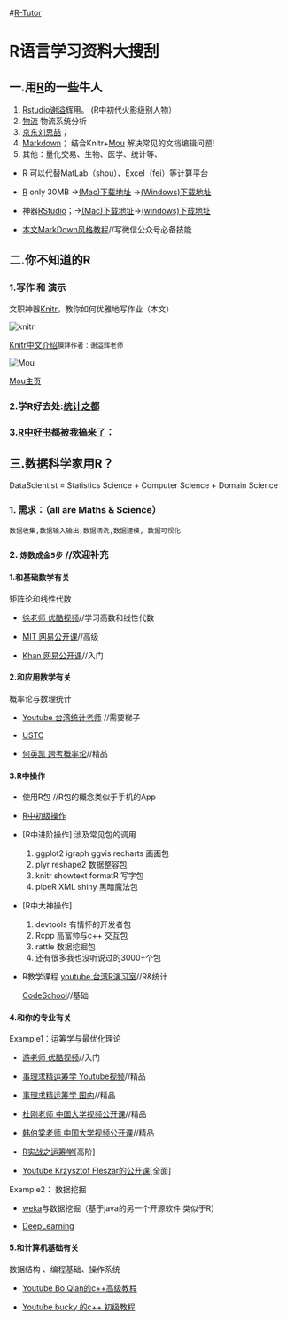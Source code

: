 #[R-Tutor](http://cran.r-project.org/doc/contrib/Liu-FAQ.pdf)

R语言学习资料大搜刮
=======


## 一.用[R](http://mirror.bjtu.edu.cn/cran/)的一些牛人

1. [Rstudio谢溢辉](http://yihui.name/cn/)用。 (R中初代火影级别人物）
2. [物流](https://github.com/harryprince/Operation-Research-with-R) 物流系统分析
3. [京东刘思喆](http://www.bjt.name/2014/09/mail-from-audience/)；
4. [Markdown](http://www.loyhome.com/%E6%9C%89%E8%B6%A3%E7%9A%84r%E5%8C%85-%E8%AF%95%E5%8D%B7%E7%94%9F%E6%88%90%E5%99%A8-2/)； 结合Knitr+[Mou](http://25.io/mou/) 解决常见的文档编辑问题! 
5. 其他：量化交易、生物、医学、统计等、
* R 可以代替MatLab（shou）、Excel（fei）等计算平台

* [R](http://mirror.bjtu.edu.cn/cran/) only 30MB →[(Mac)下载地址](http://mirror.bjtu.edu.cn/cran/bin/macosx/R-3.1.2-mavericks.pkg)
→[(Windows)下载地址](http://mirror.bjtu.edu.cn/cran/bin/windows/base/R-3.1.2-win.exe)

* 神器[RStudio](http://www.rstudio.com/products/rstudio/download/)；→[(Mac)下载地址](http://download1.rstudio.org/RStudio-0.98.1091.dmg)→[(windows)下载地址](http://download1.rstudio.org/RStudio-0.98.1091.exe)

* [本文MarkDown风格教程](https://github.com/harryprince/R-Tutor/tree/master/R-MarkDown)//写微信公众号必备技能


## 二.你不知道的R

### 1.写作 和 演示

文职神器[Knitr](http://yihui.name/knitr/)，教你如何优雅地写作业（本文）

![knitr](http://yihui.name/knitr/images/knit-logo.png)

[Knitr中文介绍]( http://cos.name/tag/knitr/)```膜拜作者：谢溢辉老师```

![Mou](http://liveyourbestdreams.com/images/mou-icon-20111010.gif)

[Mou主页](http://25.io/mou/)

### 2.学R好去处:[统计之都](http://cos.name)

### 3.[R中好书都被我搞来了](https://github.com/harryprince/R-Tutor/tree/master/R%E4%B9%A6)：


## 三.数据科学家用R？

DataScientist = Statistics Science + Computer Science + Domain Science

### 1. 需求：（all are Maths & Science）
	数据收集,数据输入输出,数据清洗,数据建模, 数据可视化

### 2.  ```炼数成金5步```   //欢迎补充

#### 1.和基础数学有关

矩阵论和线性代数

* [徐老师 优酷视频](http://i.youku.com/u/UMTIwMTA4MDczNg==)//学习高数和线性代数

* [MIT 网易公开课](http://v.163.com/special/opencourse/daishu.html)//高级

* [Khan 网易公开课](http://v.163.com/special/Khan/linearalgebra.html)//入门

#### 2.和应用数学有关

 概率论与数理统计

* [Youtube 台湾统计老师](https://www.youtube.com/channel/UCp4PY14p-zim26ACwfCzTvQ) //需要梯子

* [USTC](http://staff.ustc.edu.cn/~zwp/teach.htm) 

* [何英凯 跨考概率论](http://v.kuakao.com/video/specialPlay.action?specialId=24&videoId=865)//精品


#### 3.R中操作

* 使用R包 //R包的概念类似于手机的App

* [R中初级操作](https://github.com/harryprince/R-Tutor/tree/master/R%26Matrix)

* [R中进阶操作] 涉及常见包的调用

	1. ggplot2 igraph ggvis recharts 画画包
	2. plyr reshape2 数据整容包
	3. knitr showtext formatR 写字包
	4. pipeR XML shiny 黑暗魔法包	
	
* [R中大神操作]
	1. devtools 有情怀的开发者包
	2. Rcpp   高富帅与c++ 交互包
	3. rattle 数据挖掘包
	4. 还有很多我也没听说过的3000+个包

* R教学课程
	[youtube 台湾R演习室](https://www.youtube.com/watch?v=STcIxf_vUWY&list=PL5AC0ADBF65924EAD)//R&统计

	[CodeSchool](http://tryr.codeschool.com)//基础
		
#### 4.和你的专业有关

Example1：运筹学与最优化理论 

* [游老师 优酷视频](http://i.youku.com/u/UMjA2MTkyNTA0/videos)//入门

* [事理求精运筹学 Youtube视频](https://www.youtube.com/watch?v=Y9nTSn6KEJo&list=PLtkTPxXy_gglkqWeyZqV_VH4N2XCU9Ozo)//精品
* [事理求精运筹学 国内](http://www.icourses.cn/viewVCourse.action?courseCode=11414V001)//精品

* [杜刚老师 中国大学视频公开课](http://www.icourses.cn/coursestatic/course_2241.html)//精品

* [韩伯棠老师 中国大学视频公开课](http://www.icourses.cn/coursestatic/course_3675.html)//精品

*  [R实战之运筹学](https://github.com/harryprince/Operation-Research-with-R)[高阶]

*  [Youtube Krzysztof Fleszar的公开课](https://www.youtube.com/channel/UCr8dlKq8P9IJ6VZ1-_e-0SA)[全面]

Example2： 数据挖掘

* [weka](http://www.cs.waikato.ac.nz/ml/weka/downloading.html)与数据挖掘（基于java的另一个开源软件 类似于R）

* [DeepLearning](http://www.cnblogs.com/tornadomeet/archive/2012/05/24/2515980.html)  

#### 5.和计算机基础有关

数据结构 、编程基础、操作系统

* [Youtube Bo Qian的c++高级教程](https://www.youtube.com/user/BoQianTheProgrammer)

* [Youtube bucky 的c++ 初级教程](https://www.youtube.com/user/thenewboston/playlists)





